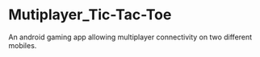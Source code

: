 # Mutiplayer_Tic-Tac-Toe
An android gaming app allowing multiplayer connectivity on two different mobiles.

